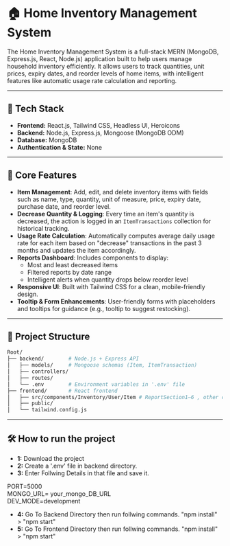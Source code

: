 # 🏠 Home Inventory Management System

The Home Inventory Management System is a full-stack MERN (MongoDB, Express.js, React, Node.js) application built to help users manage household inventory efficiently. It allows users to track quantities, unit prices, expiry dates, and reorder levels of home items, with intelligent features like automatic usage rate calculation and reporting.

---

## 🚀 Tech Stack

- **Frontend:** React.js, Tailwind CSS, Headless UI, Heroicons
- **Backend:** Node.js, Express.js, Mongoose (MongoDB ODM)
- **Database:** MongoDB
- **Authentication & State:** None

---

## 🔧 Core Features

- **Item Management**: Add, edit, and delete inventory items with fields such as name, type, quantity, unit of measure, price, expiry date, purchase date, and reorder level.
- **Decrease Quantity & Logging**: Every time an item's quantity is decreased, the action is logged in an `ItemTransactions` collection for historical tracking.
- **Usage Rate Calculation**: Automatically computes average daily usage rate for each item based on "decrease" transactions in the past 3 months and updates the item accordingly.
- **Reports Dashboard**: Includes components to display:
  - Most and least decreased items
  - Filtered reports by date range
  - Intelligent alerts when quantity drops below reorder level
- **Responsive UI**: Built with Tailwind CSS for a clean, mobile-friendly design.
- **Tooltip & Form Enhancements**: User-friendly forms with placeholders and tooltips for guidance (e.g., tooltip to suggest restocking).

---

## 📁 Project Structure

```bash
Root/
├── backend/        # Node.js + Express API
│   ├── models/     # Mongoose schemas (Item, ItemTransaction)
│   ├── controllers/
│   ├── routes/
│   └── .env        # Environment variables in '.env' file
├── frontend/       # React frontend
│   ├── src/components/Inventory/User/Item # ReportSection1–6 , other components
│   ├── public/
│   └── tailwind.config.js
```

---

## 🛠️ How to run the project

- **1:** Download the project
- **2:** Create a '.env' file in backend directory.
- **3:** Enter Follwing Details in that file and save it.

PORT=5000<br>
MONGO_URL= your_mongo_DB_URL<br>
DEV_MODE=development<br>

- **4:** Go To Backend Directory then run follwing commands. 
"npm install" <br>> "npm start"
- **5:** Go To Frontend Directory then run follwing commands. 
"npm install" <br>> "npm start"
